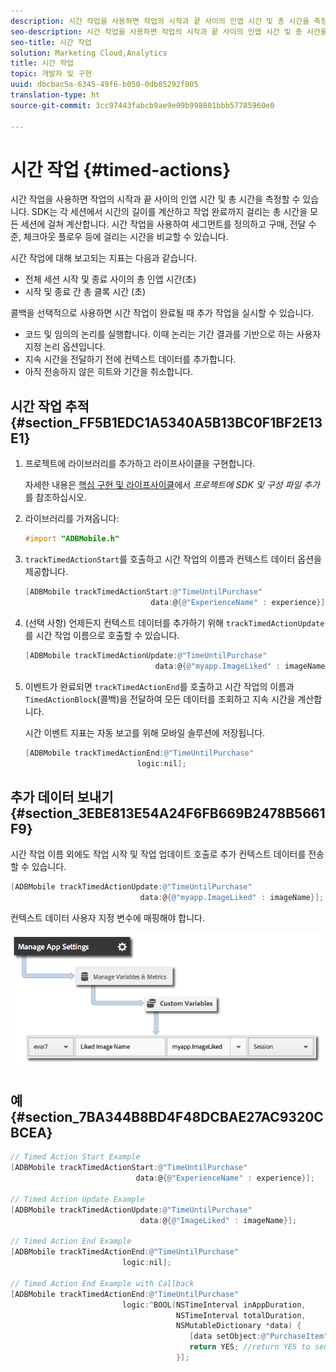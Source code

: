 ```yaml
---
description: 시간 작업을 사용하면 작업의 시작과 끝 사이의 인앱 시간 및 총 시간을 측정할 수 있습니다. SDK는 각 세션에서 시간의 길이를 계산하고 작업 완료까지 걸리는 총 시간을 모든 세션에 걸쳐 계산합니다. 시간 작업을 사용하여 세그먼트를 정의하고 구매, 전달 수준, 체크아웃 플로우 등에 걸리는 시간을 비교할 수 있습니다.
seo-description: 시간 작업을 사용하면 작업의 시작과 끝 사이의 인앱 시간 및 총 시간을 측정할 수 있습니다. SDK는 각 세션에서 시간의 길이를 계산하고 작업 완료까지 걸리는 총 시간을 모든 세션에 걸쳐 계산합니다. 시간 작업을 사용하여 세그먼트를 정의하고 구매, 전달 수준, 체크아웃 플로우 등에 걸리는 시간을 비교할 수 있습니다.
seo-title: 시간 작업
solution: Marketing Cloud,Analytics
title: 시간 작업
topic: 개발자 및 구현
uuid: dbcbac5a-6345-49f6-b050-0db05292f005
translation-type: ht
source-git-commit: 3cc97443fabcb9ae9e09b998801bbb57785960e0

---
```



# 시간 작업 {#timed-actions}

시간 작업을 사용하면 작업의 시작과 끝 사이의 인앱 시간 및 총 시간을 측정할 수 있습니다. SDK는 각 세션에서 시간의 길이를 계산하고 작업 완료까지 걸리는 총 시간을 모든 세션에 걸쳐 계산합니다. 시간 작업을 사용하여 세그먼트를 정의하고 구매, 전달 수준, 체크아웃 플로우 등에 걸리는 시간을 비교할 수 있습니다.

시간 작업에 대해 보고되는 지표는 다음과 같습니다.

* 전체 세션 시작 및 종료 사이의 총 인앱 시간(초)
* 시작 및 종료 간 총 클록 시간 (초)

콜백을 선택적으로 사용하면 시간 작업이 완료될 때 추가 작업을 실시할 수 있습니다.

* 코드 및 임의의 논리를 실행합니다. 이때 논리는 기간 결과를 기반으로 하는 사용자 지정 논리 옵션입니다.
* 지속 시간을 전달하기 전에 컨텍스트 데이터를 추가합니다.
* 아직 전송하지 않은 히트와 기간을 취소합니다.

## 시간 작업 추적 {#section_FF5B1EDC1A5340A5B13BC0F1BF2E13E1}

1. 프로젝트에 라이브러리를 추가하고 라이프사이클을 구현합니다.

   자세한 내용은 [핵심 구현 및 라이프사이클](/help/ios/getting-started/dev-qs.md)에서 *프로젝트에 SDK 및 구성 파일 추가*&#x200B;를 참조하십시오.
1. 라이브러리를 가져옵니다:

   ```objective-c
   #import "ADBMobile.h"
   ```

1. `trackTimedActionStart`를 호출하고 시간 작업의 이름과 컨텍스트 데이터 옵션을 제공합니다.

   ```objective-c
   [ADBMobile trackTimedActionStart:@"TimeUntilPurchase"  
                               data:@{@"ExperienceName" : experience}];
   ```

1. (선택 사항) 언제든지 컨텍스트 데이터를 추가하기 위해 `trackTimedActionUpdate`를 시간 작업 이름으로 호출할 수 있습니다.

   ```objective-c
   [ADBMobile trackTimedActionUpdate:@"TimeUntilPurchase"  
                                data:@{@"myapp.ImageLiked" : imageName}];
   ```

1. 이벤트가 완료되면 `trackTimedActionEnd`를 호출하고 시간 작업의 이름과 `TimedActionBlock`(콜백)을 전달하여 모든 데이터를 조회하고 지속 시간을 계산합니다.

   시간 이벤트 지표는 자동 보고를 위해 모바일 솔루션에 저장됩니다.

   ```objective-c
   [ADBMobile trackTimedActionEnd:@"TimeUntilPurchase"  
                            logic:nil];
   ```

## 추가 데이터 보내기 {#section_3EBE813E54A24F6FB669B2478B5661F9}

시간 작업 이름 외에도 작업 시작 및 작업 업데이트 호출로 추가 컨텍스트 데이터를 전송할 수 있습니다.

```objective-c
[ADBMobile trackTimedActionUpdate:@"TimeUntilPurchase"  
                             data:@{@"myapp.ImageLiked" : imageName}];
```

컨텍스트 데이터 사용자 지정 변수에 매핑해야 합니다.

![](assets/map-variable-context-ltv.png)

## 예 {#section_7BA344B8BD4F48DCBAE27AC9320CBCEA}

```objective-c
// Timed Action Start Example 
[ADBMobile trackTimedActionStart:@"TimeUntilPurchase"  
                            data:@{@"ExperienceName" : experience}];

// Timed Action Update Example 
[ADBMobile trackTimedActionUpdate:@"TimeUntilPurchase"  
                             data:@{@"ImageLiked" : imageName}];

// Timed Action End Example 
[ADBMobile trackTimedActionEnd:@"TimeUntilPurchase"  
                         logic:nil]; 
 
// Timed Action End Example with Callback 
[ADBMobile trackTimedActionEnd:@"TimeUntilPurchase"  
                         logic:^BOOL(NSTimeInterval inAppDuration,  
                                     NSTimeInterval totalDuration,  
                                     NSMutableDictionary *data) { 
                                        [data setObject:@"PurchaseItem" forKey:@"Item453"]; 
                                        return YES; //return YES to send the hit, NO to cancel 
                                     }];
```

